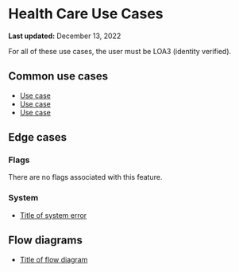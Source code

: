 # Health Care Use Cases

**Last updated:** December 13, 2022

For all of these use cases, the user must be LOA3 (identity verified).

## Common use cases
- [Use case](Link)
- [Use case](Link)
- [Use case](Link)

## Edge cases

### Flags
There are no flags associated with this feature.

### System
- [Title of system error](Link)

## Flow diagrams
- [Title of flow diagram](Link)
